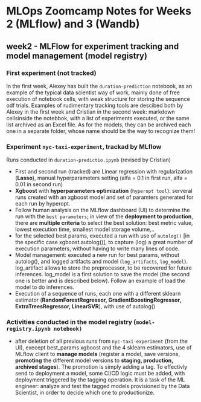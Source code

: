 # MLOps Zoomcamp Notes for Weeks 2 (MLflow) and 3 (Wandb)

## week2 - MLFlow for experiment tracking and model management (model registry)

### First experiment (not tracked)

In the first week, Alexey has built the `duration-prediction` notebook, as an example of the typical data scientist way of work, mainly done of free execution of notebook cells, with weak structure for storing the sequence odf trials. Examples of rudimentary tracking tools are descibed both by Alexey in the first week and Cristian in the second week: markdown cellsinside the notebbok, with a list of experiments executed, or the same list archived as an Excel file. As for the models, they can be archived each one in a separate folder, whose name should be the way to recognize them!

### Experiment `nyc-taxi-experiment`, trackad by MLflow

Runs conducted in `duration-predictio.ipynb` (revised by Cristian)

* First and second run (tracked) are Linear regression with regularization (<strong>Lasso</strong>), manual hyperparameters setting (alfa = 0.1 in first run, alfa = 0.01 in second run)
* **Xgboost** with **hyperparameters optimization** (`hyperopt tool`): serveral runs created with an xgboost model and set of paramters generated for each run by hyperopt.
* Follow human analysis on the MLflow dashboard (UI) to determine the run with the `best parameters`; in view of the <strong>deployment to production</strong>, there are **multiple criteria** to select the best solution: best metric value, lowest execution time, smallest model storage volume,..
* for the selected best params, executed a run with use of `autolog()` [in the specific case xgboost.autolog()], to capture (log) a great number of execution parameters, without having to write many lines of code.
* Model management: executed a new run for best params, without autolog(), and logged artifacts and model (`log_artifacts`, `log_model`). log\_artifact allows to store the preprocessor, to be recovered for future inferences. log\_model is a first solution to save the model (the second one is better and is described below). Follow an example of load the model to do inferences.
* Execution of a sequence of runs, each one with a different sklearn estimator (<strong>RandomForestRegressor, GradientBoostingRegressor, ExtraTreesRegressor, LinearSVR</strong>), with use of autolog()

### Activities conducted in the model registry (`model-registry.ipynb notebook)`

* after deletion of all previous runs from `nyc-taxi-experiment` (from the UI), execept best\_params xgboost and the 4 sklearn estimators, use of MLflow client to **manage models** (register a model, save versions, **promoting** the different model versions to <strong>staging, production, archived stages</strong>). The promotion is simply adding a tag. To effectivly send to deployment a model, some CI/CD logic must be added, with deployment triggered by the tagging operation. It is a task of the ML engineer: analyze and test the tagged models provisioned by the Data Scientist, in order to decide which one to productionize.